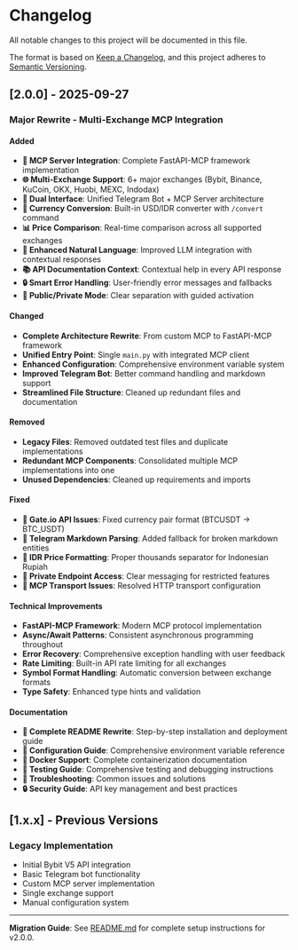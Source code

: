# Changelog

All notable changes to this project will be documented in this file.

The format is based on [Keep a Changelog](https://keepachangelog.com/en/1.0.0/),
and this project adheres to [Semantic Versioning](https://semver.org/spec/v2.0.0.html).

## [2.0.0] - 2025-09-27

### Major Rewrite - Multi-Exchange MCP Integration

#### Added
- **🔌 MCP Server Integration**: Complete FastAPI-MCP framework implementation
- **🌐 Multi-Exchange Support**: 6+ major exchanges (Bybit, Binance, KuCoin, OKX, Huobi, MEXC, Indodax)
- **🤖 Dual Interface**: Unified Telegram Bot + MCP Server architecture
- **💱 Currency Conversion**: Built-in USD/IDR converter with `/convert` command
- **📊 Price Comparison**: Real-time comparison across all supported exchanges
- **🧠 Enhanced Natural Language**: Improved LLM integration with contextual responses
- **📚 API Documentation Context**: Contextual help in every API response
- **🔒 Smart Error Handling**: User-friendly error messages and fallbacks
- **🎯 Public/Private Mode**: Clear separation with guided activation

#### Changed
- **Complete Architecture Rewrite**: From custom MCP to FastAPI-MCP framework
- **Unified Entry Point**: Single `main.py` with integrated MCP client
- **Enhanced Configuration**: Comprehensive environment variable system
- **Improved Telegram Bot**: Better command handling and markdown support
- **Streamlined File Structure**: Cleaned up redundant files and documentation

#### Removed
- **Legacy Files**: Removed outdated test files and duplicate implementations
- **Redundant MCP Components**: Consolidated multiple MCP implementations into one
- **Unused Dependencies**: Cleaned up requirements and imports

#### Fixed
- **🐛 Gate.io API Issues**: Fixed currency pair format (BTCUSDT → BTC_USDT)
- **🐛 Telegram Markdown Parsing**: Added fallback for broken markdown entities
- **🐛 IDR Price Formatting**: Proper thousands separator for Indonesian Rupiah
- **🐛 Private Endpoint Access**: Clear messaging for restricted features
- **🐛 MCP Transport Issues**: Resolved HTTP transport configuration

#### Technical Improvements
- **FastAPI-MCP Framework**: Modern MCP protocol implementation
- **Async/Await Patterns**: Consistent asynchronous programming throughout
- **Error Recovery**: Comprehensive exception handling with user feedback
- **Rate Limiting**: Built-in API rate limiting for all exchanges
- **Symbol Format Handling**: Automatic conversion between exchange formats
- **Type Safety**: Enhanced type hints and validation

#### Documentation
- **📖 Complete README Rewrite**: Step-by-step installation and deployment guide
- **🔧 Configuration Guide**: Comprehensive environment variable reference
- **🐳 Docker Support**: Complete containerization documentation
- **🧪 Testing Guide**: Comprehensive testing and debugging instructions
- **🚨 Troubleshooting**: Common issues and solutions
- **🔒 Security Guide**: API key management and best practices

## [1.x.x] - Previous Versions

### Legacy Implementation
- Initial Bybit V5 API integration
- Basic Telegram bot functionality
- Custom MCP server implementation
- Single exchange support
- Manual configuration system

---

**Migration Guide**: See [README.md](README.md) for complete setup instructions for v2.0.0.